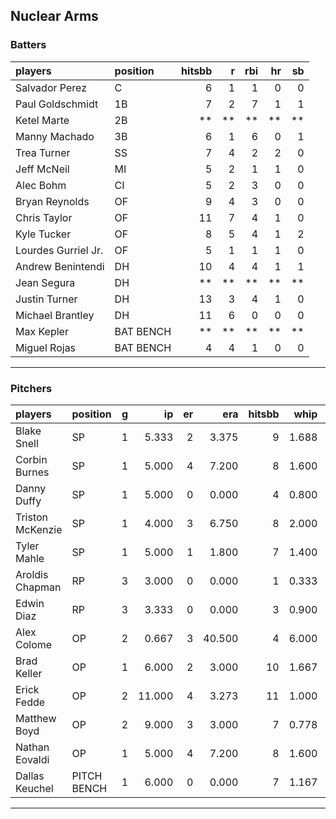 ## Nuclear Arms

### Batters

 
|players             |position  | hitsbb|  r| rbi| hr| sb| 
|:-------------------|:---------|------:|--:|---:|--:|--:| 
|Salvador Perez      |C         |      6|  1|   1|  0|  0| 
|Paul Goldschmidt    |1B        |      7|  2|   7|  1|  1| 
|Ketel Marte         |2B        |     **| **|  **| **| **| 
|Manny Machado       |3B        |      6|  1|   6|  0|  1| 
|Trea Turner         |SS        |      7|  4|   2|  2|  0| 
|Jeff McNeil         |MI        |      5|  2|   1|  1|  0| 
|Alec Bohm           |CI        |      5|  2|   3|  0|  0| 
|Bryan Reynolds      |OF        |      9|  4|   3|  0|  0| 
|Chris Taylor        |OF        |     11|  7|   4|  1|  0| 
|Kyle Tucker         |OF        |      8|  5|   4|  1|  2| 
|Lourdes Gurriel Jr. |OF        |      5|  1|   1|  1|  0| 
|Andrew Benintendi   |DH        |     10|  4|   4|  1|  1| 
|Jean Segura         |DH        |     **| **|  **| **| **| 
|Justin Turner       |DH        |     13|  3|   4|  1|  0| 
|Michael Brantley    |DH        |     11|  6|   0|  0|  0| 
|Max Kepler          |BAT BENCH |     **| **|  **| **| **| 
|Miguel Rojas        |BAT BENCH |      4|  4|   1|  0|  0| 


* * *

### Pitchers

 
|players          |position    |  g|     ip| er|    era| hitsbb|  whip| so|  w| sv| 
|:----------------|:-----------|--:|------:|--:|------:|------:|-----:|--:|--:|--:| 
|Blake Snell      |SP          |  1|  5.333|  2|  3.375|      9| 1.688|  7|  0|  0| 
|Corbin Burnes    |SP          |  1|  5.000|  4|  7.200|      8| 1.600|  9|  0|  0| 
|Danny Duffy      |SP          |  1|  5.000|  0|  0.000|      4| 0.800|  8|  1|  0| 
|Triston McKenzie |SP          |  1|  4.000|  3|  6.750|      8| 2.000|  5|  0|  0| 
|Tyler Mahle      |SP          |  1|  5.000|  1|  1.800|      7| 1.400|  5|  0|  0| 
|Aroldis Chapman  |RP          |  3|  3.000|  0|  0.000|      1| 0.333|  7|  0|  2| 
|Edwin Diaz       |RP          |  3|  3.333|  0|  0.000|      3| 0.900|  4|  0|  0| 
|Alex Colome      |OP          |  2|  0.667|  3| 40.500|      4| 6.000|  2|  0|  0| 
|Brad Keller      |OP          |  1|  6.000|  2|  3.000|     10| 1.667|  4|  1|  0| 
|Erick Fedde      |OP          |  2| 11.000|  4|  3.273|     11| 1.000| 10|  1|  0| 
|Matthew Boyd     |OP          |  2|  9.000|  3|  3.000|      7| 0.778|  5|  0|  0| 
|Nathan Eovaldi   |OP          |  1|  5.000|  4|  7.200|      8| 1.600|  3|  0|  0| 
|Dallas Keuchel   |PITCH BENCH |  1|  6.000|  0|  0.000|      7| 1.167|  2|  0|  0| 


* * *


